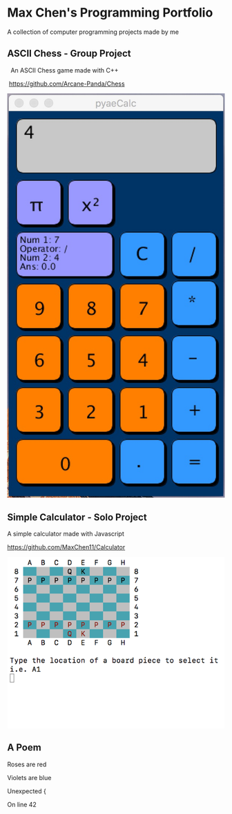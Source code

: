 # Max Chen's Programming Portfolio

A collection of computer programming projects made by me

## ASCII Chess - Group Project
  An ASCII Chess game made with C++
   
  https://github.com/Arcane-Panda/Chess
  
  ![Source Code](https://github.com/MaxChen11/MaxProgrammingPortfolio/blob/master/pyaeCalc.jpg)
  
## Simple Calculator - Solo Project
  A simple calculator made with Javascript
  
  https://github.com/MaxChen11/Calculator
  
  ![Source Code](https://github.com/MaxChen11/MaxProgrammingPortfolio/blob/master/CppChess.jpg)

## A Poem

  Roses are red
  
  Violets are blue
  
  Unexpected {
  
  On line 42
